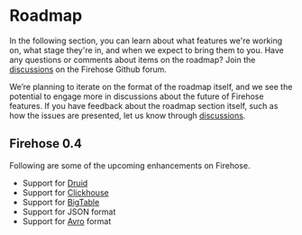 # Roadmap

In the following section, you can learn about what features we're working on, what stage they're in, and when we expect to bring them to you. Have any questions or comments about items on the roadmap? Join the [discussions](https://github.com/orgs/odpf/discussions) on the Firehose Github forum.

We’re planning to iterate on the format of the roadmap itself, and we see the potential to engage more in discussions about the future of Firehose features. If you have feedback about the roadmap section itself, such as how the issues are presented, let us know through [discussions](https://github.com/odpf/discussions).

## Firehose 0.4

Following are some of the upcoming enhancements on Firehose.

- Support for [Druid](https://druid.apache.org/)
- Support for [Clickhouse](https://clickhouse.tech/)
- Support for [BigTable](https://cloud.google.com/bigtable)
- Support for JSON format
- Support for [Avro](https://avro.apache.org/) format
